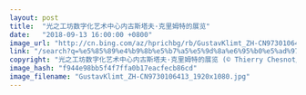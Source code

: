 ```yaml
---
layout: post
title:  "光之工坊数字化艺术中心内古斯塔夫·克里姆特的展览"
date:   "2018-09-13 16:00:00 +0800"
image_url: "http://cn.bing.com/az/hprichbg/rb/GustavKlimt_ZH-CN9730106413_1920x1080.jpg"
link: "/search?q=%e5%85%89%e4%b9%8b%e5%b7%a5%e5%9d%8a%e6%95%b0%e5%ad%97%e5%8c%96%e8%89%ba%e6%9c%af%e4%b8%ad%e5%bf%83&form=hpcapt&mkt=zh-cn"
copyright: "光之工坊数字化艺术中心内古斯塔夫·克里姆特的展览 (© Thierry Chesnot/Getty Images)"
image_hash: "f944e98bb5f4f7ffa0b17eacfecb86cd"
image_filename: "GustavKlimt_ZH-CN9730106413_1920x1080.jpg"
---
```

